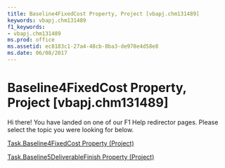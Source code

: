 ```yaml
---
title: Baseline4FixedCost Property, Project [vbapj.chm131489]
keywords: vbapj.chm131489
f1_keywords:
- vbapj.chm131489
ms.prod: office
ms.assetid: ec8183c1-27a4-48cb-8ba3-de978e4d58e8
ms.date: 06/08/2017
---
```



# Baseline4FixedCost Property, Project [vbapj.chm131489]

Hi there! You have landed on one of our F1 Help redirector pages. Please select the topic you were looking for below.

[Task.Baseline4FixedCost Property (Project)](http://msdn.microsoft.com/library/8306d2d7-b80d-b3c6-5b7e-178082aa2740%28Office.15%29.aspx)

[Task.Baseline5DeliverableFinish Property (Project)](http://msdn.microsoft.com/library/867cbed5-d6bb-709b-f1c6-ee5a14b214e2%28Office.15%29.aspx)


